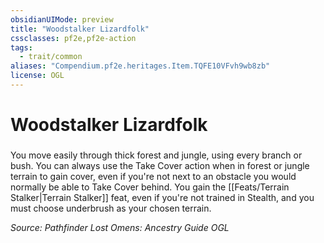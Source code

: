 ```yaml
---
obsidianUIMode: preview
title: "Woodstalker Lizardfolk"
cssclasses: pf2e,pf2e-action
tags:
  - trait/common
aliases: "Compendium.pf2e.heritages.Item.TQFE10VFvh9wb8zb"
license: OGL
---
```

# Woodstalker Lizardfolk

### 






You move easily through thick forest and jungle, using every branch or bush. You can always use the Take Cover action when in forest or jungle terrain to gain cover, even if you're not next to an obstacle you would normally be able to Take Cover behind. You gain the [[Feats/Terrain Stalker|Terrain Stalker]] feat, even if you're not trained in Stealth, and you must choose underbrush as your chosen terrain.

*Source: Pathfinder Lost Omens: Ancestry Guide*
*OGL*